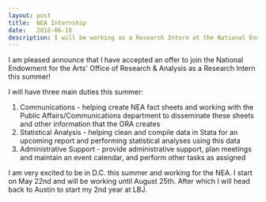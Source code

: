```yaml
---
layout: post
title:  NEA Internship
date:   2016-06-16
description: I will be working as a Research Intern at the National Endowment for the Arts!
---
```


I am pleased announce that I have accepted an offer to join the National Endowment for the Arts' Office of Research & Analysis as a Research Intern this summer!

I will have three main duties this summer: 

1. Communications - helping create NEA fact sheets and working with the Public Affairs/Communications department to disseminate these sheets and other information that the ORA creates
2. Statistical Analysis - helping clean and compile data in Stata for an upcoming report and performing statistical analyses using this data
3. Administrative Support - provide administrative support, plan meetings and maintain an event calendar, and perform other tasks as assigned

I am very excited to be in D.C. this summer and working for the NEA. I start on May 22nd and will be working until August 25th. After which I will head back to Austin to start my 2nd year at LBJ.
